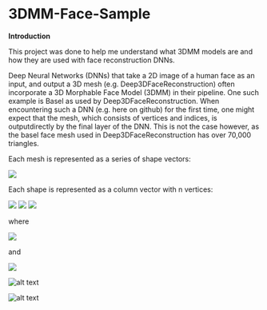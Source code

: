 # 3DMM-Face-Sample

**Introduction** 

This project was done to help me understand what 3DMM models are and how they are used with face reconstruction DNNs. 

Deep Neural Networks (DNNs) that take a 2D image of a human face as an input, and output a 3D mesh (e.g. Deep3DFaceReconstruction) often incorporate a 3D Morphable Face Model (3DMM) in their pipeline. One such example is Basel as used by Deep3DFaceReconstruction. When encountering such a DNN (e.g. here on github) for the first time, one might expect that the mesh, which consists of vertices and indices, is outputdirectly by the final layer of the DNN. This is not the case however, as the basel face mesh used in Deep3DFaceReconstruction has over 70,000 triangles. 

Each mesh is represented as a series of shape vectors:

<img src="https://render.githubusercontent.com/render/math?math={S^0,%20S^1%20%20%20...%20%20%20S^{m-1} }">

Each shape is represented as a column vector with n vertices:

<img src="https://render.githubusercontent.com/render/math?math={S^{i} =  \begin{bmatrix}   x^{i}_{0}   \\ \vdots  \\x_{n-1}\\y^{i}_{0}   \\ \vdots  \\y_{n-1}\\z^{i}_{0}   \\ \vdots  \\z_{n-1}  \end{bmatrix}  \in  \Re ^{3n}}">

<img src="https://render.githubusercontent.com/render/math?math={\bigtriangleup S=\begin{bmatrix} \vdots  \vdots  \vdots  \vdots \\ {\bigtriangleup S^0  \bigtriangleup S^1  \vdots  \bigtriangleup S^{m-1}} \\ {\vdots  \vdots  \vdots  \vdots } \\ \end{bmatrix}}">

<img src="https://render.githubusercontent.com/render/math?math={  S^{model}  =\overline{S} +  \sum_{i=0}^{m-1} \alpha^{i}  \bigtriangleup S^i}">

where 

<img src="https://render.githubusercontent.com/render/math?math={\overline{S} =   \frac{1}{m} \sum_{i=0}^{m-1} S^i %20}">

and

<img src="https://render.githubusercontent.com/render/math?math={ \bigtriangleup S^i=(S^i -\overline{S}) }">
 
![alt text](https://github.com/nodecomplete/3DMM-Face-Sample/blob/master/FaceMorph/ScreenShot.jpg)

![alt text](https://github.com/nodecomplete/3DMM-Face-Sample/blob/master/FaceMorph/ScreenShot2.jpg)
